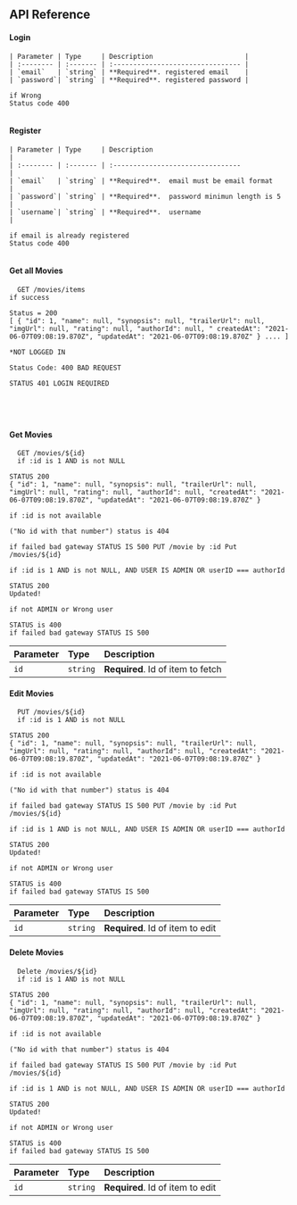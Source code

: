 
## API Reference


#### Login
```
| Parameter | Type     | Description                       |
| :-------- | :------- | :-------------------------------- |
| `email`   | `string` | **Required**. registered email    |
| `password`| `string` | **Required**. registered password |

if Wrong 
Status code 400 
  

```



#### Register
```
| Parameter | Type     | Description                                  |
| :-------- | :------- | :--------------------------------            |
| `email`   | `string` | **Required**.  email must be email format    |
| `password`| `string` | **Required**.  password minimun length is 5  |
| `username`| `string` | **Required**.  username                      |

if email is already registered
Status code 400 
  

```



#### Get all Movies

```http
  GET /movies/items
if success

Status = 200
[ { "id": 1, "name": null, "synopsis": null, "trailerUrl": null, "imgUrl": null, "rating": null, "authorId": null, " createdAt": "2021-06-07T09:08:19.870Z", "updatedAt": "2021-06-07T09:08:19.870Z" } .... ]

*NOT LOGGED IN

Status Code: 400 BAD REQUEST

STATUS 401 LOGIN REQUIRED





```

#### Get Movies

```http
  GET /movies/${id}
  if :id is 1 AND is not NULL

STATUS 200
{ "id": 1, "name": null, "synopsis": null, "trailerUrl": null, "imgUrl": null, "rating": null, "authorId": null, "createdAt": "2021-06-07T09:08:19.870Z", "updatedAt": "2021-06-07T09:08:19.870Z" }

if :id is not available

("No id with that number") status is 404

if failed bad gateway STATUS IS 500 PUT /movie by :id Put /movies/${id}

if :id is 1 AND is not NULL, AND USER IS ADMIN OR userID === authorId

STATUS 200
Updated!

if not ADMIN or Wrong user

STATUS is 400
if failed bad gateway STATUS IS 500
```

| Parameter | Type     | Description                       |
| :-------- | :------- | :-------------------------------- |
| `id`      | `string` | **Required**. Id of item to fetch |


  #### Edit Movies

```http
  PUT /movies/${id}
  if :id is 1 AND is not NULL

STATUS 200
{ "id": 1, "name": null, "synopsis": null, "trailerUrl": null, "imgUrl": null, "rating": null, "authorId": null, "createdAt": "2021-06-07T09:08:19.870Z", "updatedAt": "2021-06-07T09:08:19.870Z" }

if :id is not available

("No id with that number") status is 404

if failed bad gateway STATUS IS 500 PUT /movie by :id Put /movies/${id}

if :id is 1 AND is not NULL, AND USER IS ADMIN OR userID === authorId

STATUS 200
Updated!

if not ADMIN or Wrong user

STATUS is 400
if failed bad gateway STATUS IS 500
```

| Parameter | Type     | Description                       |
| :-------- | :------- | :-------------------------------- |
| `id`      | `string` | **Required**. Id of item to edit |


 #### Delete Movies

```http
  Delete /movies/${id}
  if :id is 1 AND is not NULL

STATUS 200
{ "id": 1, "name": null, "synopsis": null, "trailerUrl": null, "imgUrl": null, "rating": null, "authorId": null, "createdAt": "2021-06-07T09:08:19.870Z", "updatedAt": "2021-06-07T09:08:19.870Z" }

if :id is not available

("No id with that number") status is 404

if failed bad gateway STATUS IS 500 PUT /movie by :id Put /movies/${id}

if :id is 1 AND is not NULL, AND USER IS ADMIN OR userID === authorId

STATUS 200
Updated!

if not ADMIN or Wrong user

STATUS is 400
if failed bad gateway STATUS IS 500
```

| Parameter | Type     | Description                       |
| :-------- | :------- | :-------------------------------- |
| `id`      | `string` | **Required**. Id of item to edit |
